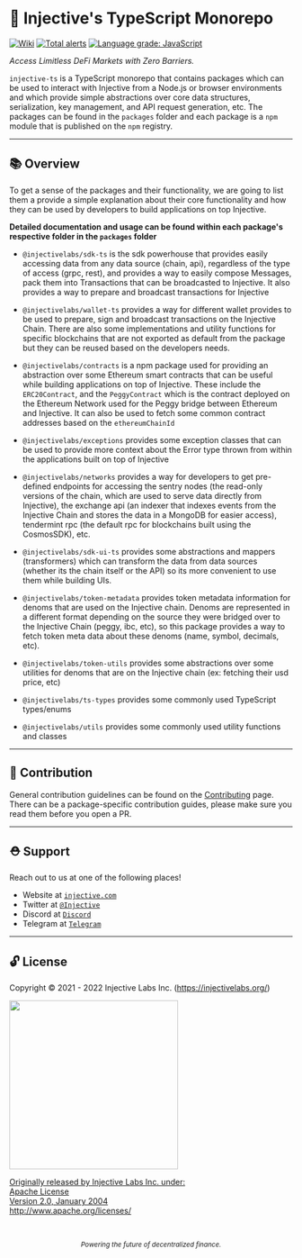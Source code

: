 # 🌟 Injective's TypeScript Monorepo

[![Wiki](https://img.shields.io/static/v1?label=Wiki&message=Documentation&color=blue)](https://github.com/InjectiveLabs/injective-ts/wiki)
[![Total alerts](https://img.shields.io/lgtm/alerts/g/InjectiveLabs/injective-ts.svg?logo=lgtm&logoWidth=18)](https://lgtm.com/projects/g/InjectiveLabs/injective-ts/alerts/)
[![Language grade: JavaScript](https://img.shields.io/lgtm/grade/javascript/g/InjectiveLabs/injective-ts.svg?logo=lgtm&logoWidth=18)](https://lgtm.com/projects/g/InjectiveLabs/injective-ts/context:javascript)


_Access Limitless DeFi Markets with Zero Barriers._

`injective-ts` is a TypeScript monorepo that contains packages which can be used to interact with Injective from a Node.js or browser environments and which provide simple abstractions over core data structures, serialization, key management, and API request generation, etc. The packages can be found in the `packages` folder and each package is a `npm` module that is published on the `npm` registry.

---

## 📚 Overview

To get a sense of the packages and their functionality, we are going to list them a provide a simple explanation about their core functionality and how they can be used by developers to build applications on top Injective.

**Detailed documentation and usage can be found within each package's respective folder in the `packages` folder**

- `@injectivelabs/sdk-ts` is the sdk powerhouse that provides easily accessing data from any data source (chain, api), regardless of the type of access (grpc, rest), and provides a way to easily compose Messages, pack them into Transactions that can be broadcasted to Injective. It also provides a way to prepare and broadcast transactions for Injective


- `@injectivelabs/wallet-ts` provides a way for different wallet provides to be used to prepare, sign and broadcast transactions on the Injective Chain. There are also some implementations and utility functions for specific blockchains that are not exported as default from the package but they can be reused based on the developers needs.


- `@injectivelabs/contracts` is a npm package used for providing an abstraction over some Ethereum smart contracts that can be useful while building applications on top of Injective. These include the `ERC20Contract`, and the `PeggyContract` which is the contract deployed on the Ethereum Network used for the Peggy bridge between Ethereum and Injective. It can also be used to fetch some common contract addresses based on the `ethereumChainId`

- `@injectivelabs/exceptions` provides some exception classes that can be used to provide more context about the Error type thrown from within the applications built on top of Injective


- `@injectivelabs/networks` provides a way for developers to get pre-defined endpoints for accessing the sentry nodes (the read-only versions of the chain, which are used to serve data directly from Injective), the exchange api (an indexer that indexes events from the Injective Chain and stores the data in a MongoDB for easier access), tendermint rpc (the default rpc for blockchains built using the CosmosSDK), etc.


- `@injectivelabs/sdk-ui-ts` provides some abstractions and mappers (transformers) which can transform the data from data sources (whether its the chain itself or the API) so its more convenient to use them while building UIs.


- `@injectivelabs/token-metadata` provides token metadata information for denoms that are used on the Injective chain. Denoms are represented in a different format depending on the source they were bridged over to the Injective Chain (peggy, ibc, etc), so this package provides a way to fetch token meta data about these denoms (name, symbol, decimals, etc).


- `@injectivelabs/token-utils` provides some abstractions over some utilities for denoms that are on the Injective chain (ex: fetching their usd price, etc)


- `@injectivelabs/ts-types` provides some commonly used TypeScript types/enums


- `@injectivelabs/utils` provides some commonly used utility functions and classes


---

## 📜 Contribution

General contribution guidelines can be found on the [Contributing](CONTRIBUTING.md) page. There can be a package-specific contribution guides, please make sure you read them before you open a PR.

---

## ⛑ Support

Reach out to us at one of the following places!

- Website at <a href="https://injective.com" target="_blank">`injective.com`</a>
- Twitter at <a href="https://twitter.com/Injective_" target="_blank">`@Injective`</a>
- Discord at <a href="https://discord.com/invite/NK4qdbv" target="_blank">`Discord`</a>
- Telegram at <a href="https://t.me/joininjective" target="_blank">`Telegram`</a>

---

## 🔓 License

Copyright © 2021 - 2022 Injective Labs Inc. (https://injectivelabs.org/)

<a href="https://iili.io/mNneZN.md.png"><img src="https://iili.io/mNneZN.md.png" style="width: 300px; max-width: 100%; height: auto" />

Originally released by Injective Labs Inc. under: <br />
Apache License <br />
Version 2.0, January 2004 <br />
http://www.apache.org/licenses/

<p>&nbsp;</p>
<div align="center">
  <sub><em>Powering the future of decentralized finance.</em></sub>
</div>
